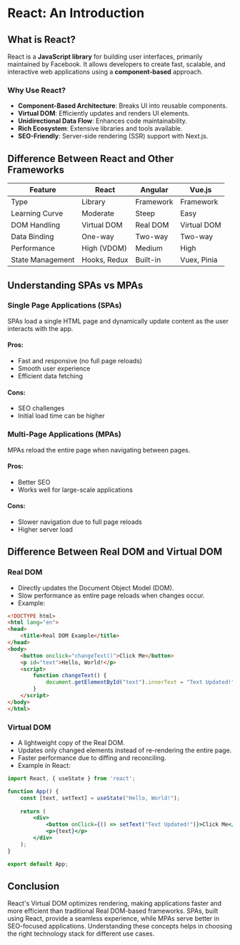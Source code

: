 # React: An Introduction

## What is React?
React is a **JavaScript library** for building user interfaces, primarily maintained by Facebook. It allows developers to create fast, scalable, and interactive web applications using a **component-based** approach.

### Why Use React?
- **Component-Based Architecture**: Breaks UI into reusable components.
- **Virtual DOM**: Efficiently updates and renders UI elements.
- **Unidirectional Data Flow**: Enhances code maintainability.
- **Rich Ecosystem**: Extensive libraries and tools available.
- **SEO-Friendly**: Server-side rendering (SSR) support with Next.js.

## Difference Between React and Other Frameworks

| Feature          | React          | Angular        | Vue.js         |
|-----------------|---------------|---------------|---------------|
| Type           | Library        | Framework     | Framework     |
| Learning Curve | Moderate      | Steep         | Easy          |
| DOM Handling  | Virtual DOM    | Real DOM      | Virtual DOM   |
| Data Binding  | One-way        | Two-way       | Two-way       |
| Performance   | High (VDOM)    | Medium        | High         |
| State Management | Hooks, Redux | Built-in     | Vuex, Pinia   |

## Understanding SPAs vs MPAs

### Single Page Applications (SPAs)
SPAs load a single HTML page and dynamically update content as the user interacts with the app.

#### Pros:
- Fast and responsive (no full page reloads)
- Smooth user experience
- Efficient data fetching

#### Cons:
- SEO challenges
- Initial load time can be higher

### Multi-Page Applications (MPAs)
MPAs reload the entire page when navigating between pages.

#### Pros:
- Better SEO
- Works well for large-scale applications

#### Cons:
- Slower navigation due to full page reloads
- Higher server load

## Difference Between Real DOM and Virtual DOM

### Real DOM
- Directly updates the Document Object Model (DOM).
- Slow performance as entire page reloads when changes occur.
- Example:

```html
<!DOCTYPE html>
<html lang="en">
<head>
    <title>Real DOM Example</title>
</head>
<body>
    <button onclick="changeText()">Click Me</button>
    <p id="text">Hello, World!</p>
    <script>
        function changeText() {
            document.getElementById("text").innerText = "Text Updated!";
        }
    </script>
</body>
</html>
```

### Virtual DOM
- A lightweight copy of the Real DOM.
- Updates only changed elements instead of re-rendering the entire page.
- Faster performance due to diffing and reconciling.
- Example in React:

```jsx
import React, { useState } from 'react';

function App() {
    const [text, setText] = useState("Hello, World!");
    
    return (
        <div>
            <button onClick={() => setText("Text Updated!")}>Click Me</button>
            <p>{text}</p>
        </div>
    );
}

export default App;
```

## Conclusion
React's Virtual DOM optimizes rendering, making applications faster and more efficient than traditional Real DOM-based frameworks. SPAs, built using React, provide a seamless experience, while MPAs serve better in SEO-focused applications. Understanding these concepts helps in choosing the right technology stack for different use cases.

